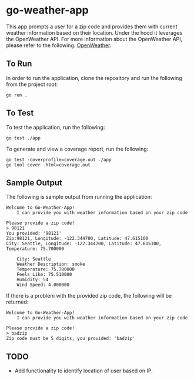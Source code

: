 # go-weather-app
This app prompts a user for a zip code and provides them with current weather information based on their location. Under the hood it leverages the OpenWeather API. For more information about the OpenWeather API, please refer to the following: [OpenWeather](https://openweathermap.org/).

## To Run
In order to run the application, clone the repository and run the following from the project root: 
```
go run . 
```

## To Test
To test the application, run the following: 
```
go test ./app
```

To generate and view a coverage report, run the following: 
```
go test -coverprofile=coverage.out ./app
go tool cover -html=coverage.out
```

## Sample Output
The following is sample output from running the application: 
```
Welcome to Go-Weather-App!
	I can provide you with weather information based on your zip code

Please provide a zip code!
> 98121
You provided: '98121'
Zip:98121, Longitude: -122.344700, Latitude: 47.615100
City: Seattle, Longitude: -122.344700, Latitude: 47.615100, Temperature: 75.700000

	City: Seattle
	Weather Description: smoke
	Temperature: 75.700000
	Feels Like: 75.510000
	Humidity: 54
	Wind Speed: 4.000000
```

If there is a problem with the provided zip code, the following will be returned: 
```
Welcome to Go-Weather-App!
	I can provide you with weather information based on your zip code

Please provide a zip code!
> badzip
Zip code must be 5 digits, you provided: 'badzip'
```
## TODO
* Add functionality to identify location of user based on IP. 